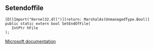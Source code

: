 ## Setendoffile

```
[DllImport("Kernel32.dll")][return: MarshalAs(UnmanagedType.Bool)]
public static extern bool SetEndOfFile(
   IntPtr hFile
);
```

[Microsoft documentation](https://docs.microsoft.com/en-us/windows/win32/api/winbase/nf-winbase-setendoffile)
